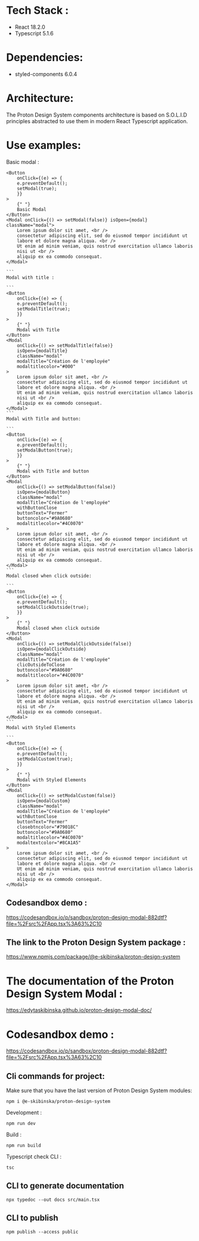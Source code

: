 # Tech Stack :

- React 18.2.0
- Typescript 5.1.6

# Dependencies:

- styled-components 6.0.4

# Architecture:

The Proton Design System components architecture is based on S.O.L.I.D principles abstracted to use them in modern React Typescript application.

# Use examples:

Basic modal :

````
<Button
    onClick={(e) => {
    e.preventDefault();
    setModal(true);
    }}
>
    {" "}
    Basic Modal
</Button>
<Modal onClick={() => setModal(false)} isOpen={modal} className="modal">
    Lorem ipsum dolor sit amet, <br />
    consectetur adipiscing elit, sed do eiusmod tempor incididunt ut
    labore et dolore magna aliqua. <br />
    Ut enim ad minim veniam, quis nostrud exercitation ullamco laboris
    nisi ut <br />
    aliquip ex ea commodo consequat.
</Modal>

```
Modal with title :

```
<Button
    onClick={(e) => {
    e.preventDefault();
    setModalTitle(true);
    }}
>
    {" "}
    Modal with Title
</Button>
<Modal
    onClick={() => setModalTitle(false)}
    isOpen={modalTitle}
    className="modal"
    modalTitle="Création de l'employée"
    modaltitlecolor="#000"
>
    Lorem ipsum dolor sit amet, <br />
    consectetur adipiscing elit, sed do eiusmod tempor incididunt ut
    labore et dolore magna aliqua. <br />
    Ut enim ad minim veniam, quis nostrud exercitation ullamco laboris
    nisi ut <br />
    aliquip ex ea commodo consequat.
</Modal>
```
Modal with Title and button:

```
<Button
    onClick={(e) => {
    e.preventDefault();
    setModalButton(true);
    }}
>
    {" "}
    Modal with Title and button
</Button>
<Modal
    onClick={() => setModalButton(false)}
    isOpen={modalButton}
    className="modal"
    modalTitle="Création de l'employée"
    withButtonClose
    buttonText="Fermer"
    buttoncolor="#9A0680"
    modaltitlecolor="#4C0070"
>
    Lorem ipsum dolor sit amet, <br />
    consectetur adipiscing elit, sed do eiusmod tempor incididunt ut
    labore et dolore magna aliqua. <br />
    Ut enim ad minim veniam, quis nostrud exercitation ullamco laboris
    nisi ut <br />
    aliquip ex ea commodo consequat.
</Modal>
```
Modal closed when click outside:

```
<Button
    onClick={(e) => {
    e.preventDefault();
    setModalClickOutside(true);
    }}
>
    {" "}
    Modal closed when click outside
</Button>
<Modal
    onClick={() => setModalClickOutside(false)}
    isOpen={modalClickOutside}
    className="modal"
    modalTitle="Création de l'employée"
    clicOutsideToClose
    buttoncolor="#9A0680"
    modaltitlecolor="#4C0070"
>
    Lorem ipsum dolor sit amet, <br />
    consectetur adipiscing elit, sed do eiusmod tempor incididunt ut
    labore et dolore magna aliqua. <br />
    Ut enim ad minim veniam, quis nostrud exercitation ullamco laboris
    nisi ut <br />
    aliquip ex ea commodo consequat.
</Modal>
```
Modal with Styled Elements

```
<Button
    onClick={(e) => {
    e.preventDefault();
    setModalCustom(true);
    }}
>
    {" "}
    Modal with Styled Elements
</Button>
<Modal
    onClick={() => setModalCustom(false)}
    isOpen={modalCustom}
    className="modal"
    modalTitle="Création de l'employée"
    withButtonClose
    buttonText="Fermer"
    closebtncolor="#79018C"
    buttoncolor="#9A0680"
    modaltitlecolor="#4C0070"
    modaltextcolor="#8CA1A5"
>
    Lorem ipsum dolor sit amet, <br />
    consectetur adipiscing elit, sed do eiusmod tempor incididunt ut
    labore et dolore magna aliqua. <br />
    Ut enim ad minim veniam, quis nostrud exercitation ullamco laboris
    nisi ut <br />
    aliquip ex ea commodo consequat.
</Modal>

````

## Codesandbox demo :

https://codesandbox.io/p/sandbox/proton-design-modal-882dtf?file=%2Fsrc%2FApp.tsx%3A63%2C10

## The link to the Proton Design System package :

https://www.npmjs.com/package/@e-skibinska/proton-design-system

# The documentation of the Proton Design System Modal :

https://edytaskibinska.github.io/proton-design-modal-doc/

# Codesandbox demo :

https://codesandbox.io/p/sandbox/proton-design-modal-882dtf?file=%2Fsrc%2FApp.tsx%3A63%2C10

## Cli commands for project:

Make sure that you have the last version of Proton Design System modules:

```
npm i @e-skibinska/proton-design-system
```

Development :

```
npm run dev
```

Build :

```
npm run build
```

Typescript check CLI :

```
tsc
```

## CLI to generate documentation

```
npx typedoc --out docs src/main.tsx
```

## CLI to publish

```
npm publish --access public
```
